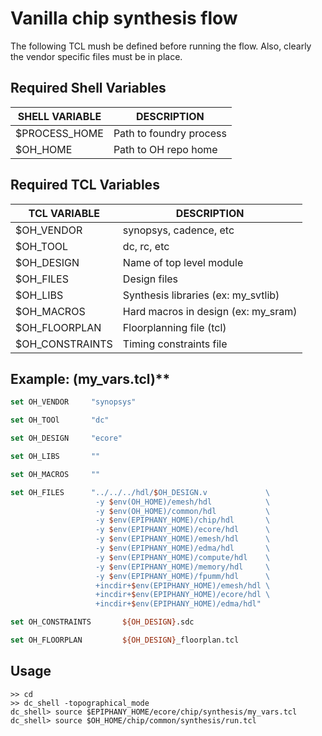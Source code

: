 Vanilla chip synthesis flow
=====================================

The following TCL mush be defined before running the flow. Also, clearly the vendor specific files must be in place.

## Required Shell Variables

| SHELL VARIABLE   | DESCRIPTION                         |
|------------------|-------------------------------------|
| $PROCESS_HOME    | Path to foundry process             |
| $OH_HOME         | Path to OH repo home                |

## Required TCL Variables

| TCL VARIABLE     | DESCRIPTION                         |
|------------------|-------------------------------------|
| $OH_VENDOR       | synopsys, cadence, etc              |
| $OH_TOOL         | dc, rc, etc                         |
| $OH_DESIGN       | Name of top level module            |
| $OH_FILES        | Design files                        |
| $OH_LIBS         | Synthesis libraries (ex: my_svtlib) |
| $OH_MACROS       | Hard macros in design (ex: my_sram) |
| $OH_FLOORPLAN    | Floorplanning file (tcl)            |
| $OH_CONSTRAINTS  | Timing constraints file             |
                
## Example: (my_vars.tcl)**

```tcl
set OH_VENDOR     "synopsys"

set OH_TOOl       "dc"

set OH_DESIGN     "ecore"

set OH_LIBS       ""

set OH_MACROS     ""

set OH_FILES      "../../../hdl/$OH_DESIGN.v             \
                   -y $env(OH_HOME)/emesh/hdl            \
                   -y $env(OH_HOME)/common/hdl           \
                   -y $env(EPIPHANY_HOME)/chip/hdl       \
                   -y $env(EPIPHANY_HOME)/ecore/hdl      \
                   -y $env(EPIPHANY_HOME)/emesh/hdl      \
                   -y $env(EPIPHANY_HOME)/edma/hdl       \
                   -y $env(EPIPHANY_HOME)/compute/hdl    \
                   -y $env(EPIPHANY_HOME)/memory/hdl     \
                   -y $env(EPIPHANY_HOME)/fpumm/hdl      \
                   +incdir+$env(EPIPHANY_HOME)/emesh/hdl \
                   +incdir+$env(EPIPHANY_HOME)/ecore/hdl \
                   +incdir+$env(EPIPHANY_HOME)/edma/hdl"

set OH_CONSTRAINTS       ${OH_DESIGN}.sdc

set OH_FLOORPLAN         ${OH_DESIGN}_floorplan.tcl

```

## Usage

```
>> cd 
>> dc_shell -topographical_mode
dc_shell> source $EPIPHANY_HOME/ecore/chip/synthesis/my_vars.tcl
dc_shell> source $OH_HOME/chip/common/synthesis/run.tcl
```
